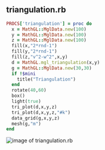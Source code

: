 
## triangulation.rb

```ruby
PROCS['triangulation'] = proc do
  x = MathGL::MglData.new(100)
  y = MathGL::MglData.new(100)
  z = MathGL::MglData.new(100)
  fill(x,"2*rnd-1")
  fill(y,"2*rnd-1")
  fill(z,"v^2-w^2",x,y)
  d = MathGL.mgl_triangulation(x,y)
  g = MathGL::MglData.new(30,30)
  if !$mini
    title("Triangulation")
  end
  rotate(40,60)
  box()
  light(true)
  tri_plot(d,x,y,z)
  tri_plot(d,x,y,z,"#k")
  data_grid(g,x,y,z)
  mesh(g,"m")
end


```
![image of triangulation.rb](https://raw.github.com/masa16/ruby-mathgl-sample/master/samples/triangulation/triangulation.png)

